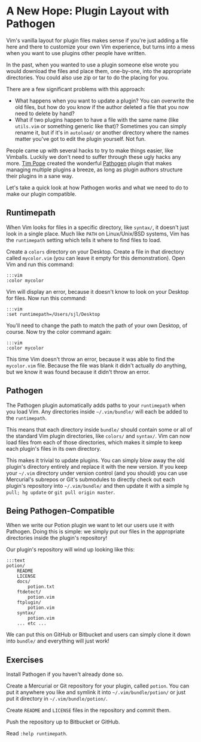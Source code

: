 A New Hope: Plugin Layout with Pathogen
=======================================

Vim's vanilla layout for plugin files makes sense if you're just adding a file
here and there to customize your own Vim experience, but turns into a mess when
you want to use plugins other people have written.

In the past, when you wanted to use a plugin someone else wrote you would
download the files and place them, one-by-one, into the appropriate directories.
You could also use zip or tar to do the placing for you.

There are a few significant problems with this approach:

* What happens when you want to update a plugin?  You can overwrite the old
  files, but how do you know if the author deleted a file that you now need to
  delete by hand?
* What if two plugins happen to have a file with the same name (like `utils.vim`
  or something generic like that)?  Sometimes you can simply rename it, but if
  it's in `autoload/` or another directory where the names matter you've got to
  edit the plugin yourself.  Not fun.

People came up with several hacks to try to make things easier, like Vimballs.
Luckily we don't need to suffer through these ugly hacks any more.  [Tim Pope][]
created the wonderful [Pathogen][] plugin that makes managing multiple plugins
a breeze, as long as plugin authors structure their plugins in a sane way.

Let's take a quick look at how Pathogen works and what we need to do to make our
plugin compatible.

[Tim Pope]: http://tpo.pe/
[Pathogen]: http://www.vim.org/scripts/script.php?script_id=2332

Runtimepath
-----------

When Vim looks for files in a specific directory, like `syntax/`, it doesn't
just look in a single place.  Much like `PATH` on Linux/Unix/BSD systems, Vim
has the `runtimepath` setting which tells it where to find files to load.

Create a `colors` directory on your Desktop.  Create a file in that directory
called `mycolor.vim` (you can leave it empty for this demonstration).  Open Vim
and run this command:

    :::vim
    :color mycolor

Vim will display an error, because it doesn't know to look on your Desktop for
files.  Now run this command:

    :::vim
    :set runtimepath=/Users/sjl/Desktop

You'll need to change the path to match the path of your own Desktop, of course.
Now try the color command again:

    :::vim
    :color mycolor

This time Vim doesn't throw an error, because it was able to find the
`mycolor.vim` file.  Because the file was blank it didn't actually *do*
anything, but we know it was found because it didn't throw an error.

Pathogen
--------

The Pathogen plugin automatically adds paths to your `runtimepath` when you load
Vim.  Any directories inside `~/.vim/bundle/` will each be added to the
`runtimepath`.

This means that each directory inside `bundle/` should contain some or all of
the standard Vim plugin directories, like `colors/` and `syntax/`.  Vim can now
load files from each of those directories, which makes it simple to keep each
plugin's files in its own directory.

This makes it trivial to update plugins.  You can simply blow away the old
plugin's directory entirely and replace it with the new version.  If you keep
your `~/.vim` directory under version control (and you should) you can use
Mercurial's subrepos or Git's submodules to directly check out each plugin's
repository into `~/.vim/bundle/` and then update it with a simple `hg pull; hg
update` or `git pull origin master`.

Being Pathogen-Compatible
-------------------------

When we write our Potion plugin we want to let our users use it with Pathogen.
Doing this is simple: we simply put our files in the appropriate directories
inside the plugin's repository!

Our plugin's repository will wind up looking like this:

    :::text
    potion/
        README
        LICENSE
        docs/
            potion.txt
        ftdetect/
            potion.vim
        ftplugin/
            potion.vim
        syntax/
            potion.vim
        ... etc ...

We can put this on GitHub or Bitbucket and users can simply clone it down into
`bundle/` and everything will just work!

Exercises
---------

Install Pathogen if you haven't already done so.

Create a Mercurial or Git repository for your plugin, called `potion`.  You can
put it anywhere you like and symlink it into `~/.vim/bundle/potion/` or just put
it directory in `~/.vim/bundle/potion/`.

Create `README` and `LICENSE` files in the repository and commit them.

Push the repository up to Bitbucket or GitHub.

Read `:help runtimepath`.
